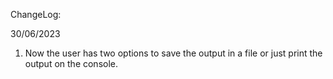 ChangeLog:

30/06/2023
1) Now the user has two options to save the output in a file or just print the output on the console.
